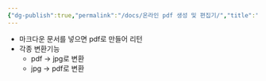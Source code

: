```yaml
---
{"dg-publish":true,"permalink":"/docs/온라인 pdf 생성 및 편집기/","title":"온라인 pdf 생성 및 편집기"}
---
```


- 마크다운 문서를 넣으면 pdf로 만들어 리턴
- 각종 변환기능
	- pdf -> jpg로 변환
	- jpg -> pdf로 변환

